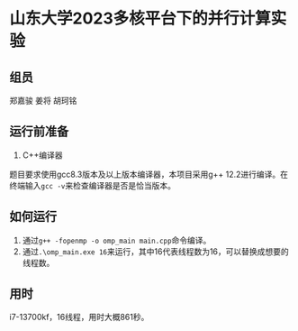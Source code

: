 # 山东大学2023多核平台下的并行计算实验

## 组员

郑嘉骏
姜将
胡珂铭

## 运行前准备

1. C++编译器

题目要求使用gcc8.3版本及以上版本编译器，本项目采用g++ 12.2进行编译。在终端输入```gcc -v```来检查编译器是否是恰当版本。

## 如何运行

1. 通过```g++ -fopenmp -o omp_main main.cpp```命令编译。
2. 通过```.\omp_main.exe 16```来运行，其中16代表线程数为16，可以替换成想要的线程数。

## 用时

i7-13700kf，16线程，用时大概861秒。